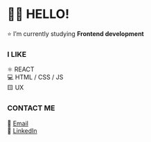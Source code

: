# 👩‍💻 HELLO! 
⭐️ I’m currently studying <b>Frontend development</b> 
<br>
###  I LIKE
 ⚛️ REACT <br>
 💻  HTML / CSS / JS <br>
 🟨 UX
 ### CONTACT ME
 📧  <a href="mailto:andersson.lina89@gmail.com">Email</a><br>
 :large_blue_circle: [LinkedIn](https://www.linkedin.com/in/lina-andersson89) <br>


